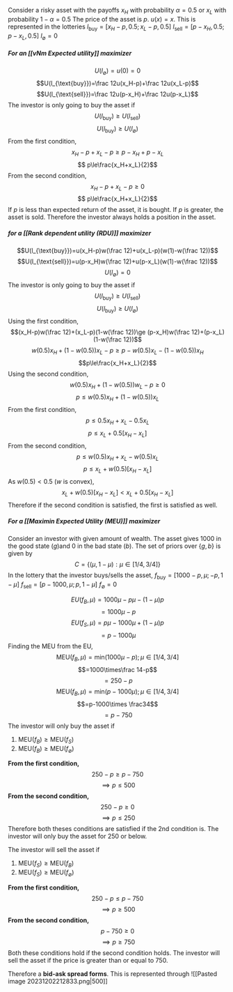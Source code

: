 Consider a risky asset with the payoffs $x_H$ with probability $\alpha=0.5$ or $x_L$ with probability $1-\alpha=0.5$
The price of the asset is $p$. $u(x)=x$. This is represented in the lotteries
$l_{\text{buy}}=[x_H-p,0.5;x_L-p,0.5]$
$l_{\text{sell}}=[p-x_H,0.5;p-x_L,0.5]$
$l_{\emptyset}=0$
##### For an [[vNm Expected utility]] maximizer
$$U(l_{\emptyset})=u(0)=0$$$$U(l_{\text{buy}})=\frac 12u(x_H-p)+\frac 12u(x_L-p)$$$$U(l_{\text{sell}})=\frac 12u(p-x_H)+\frac 12u(p-x_L)$$The investor is only going to buy the asset if $$U(l_{\text{buy}})\ge U(l_{\text{sell}})$$$$U(l_{\text{buy}})\ge U(l_{\emptyset})$$From the first condition, $$x_H-p+x_L-p\ge p-x_H+p-x_L$$$$ p\le\frac{x_H+x_L}{2}$$From the second condition,
$$x_H-p+x_L-p\ge 0$$$$ p\le\frac{x_H+x_L}{2}$$If $p$ is less than expected return of the asset, it is bought. If $p$ is greater, the asset is sold. Therefore the investor always holds a position in the asset.

##### for a [[Rank dependent utility (RDU)]] maximizer
$$U(l_{\text{buy}})=u(x_H-p)w(\frac 12)+u(x_L-p)(w(1)-w(\frac 12))$$
$$U(l_{\text{sell}})=u(p-x_H)w(\frac 12)+u(p-x_L)(w(1)-w(\frac 12))$$$$U(l_{\emptyset})=0$$
The investor is only going to buy the asset if $$U(l_{\text{buy}})\ge U(l_{\text{sell}})$$$$U(l_{\text{buy}})\ge U(l_{\emptyset})$$Using the first condition,
$$(x_H-p)w(\frac 12)+(x_L-p)(1-w(\frac 12))\ge (p-x_H)w(\frac 12)+(p-x_L)(1-w(\frac 12))$$$$w(0.5)x_H+(1-w(0.5))x_L-p\ge p-w(0.5)x_L-(1-w(0.5))x_H$$$$p\le\frac{x_H+x_L}{2}$$Using the second condition,
$$w(0.5)x_H+(1-w(0.5))w_L-p\ge0$$$$p\le w(0.5)x_H+(1-w(0.5))x_L$$From the first condition,$$p\le0.5x_H+x_L-0.5x_L$$$$p\le x_L+0.5[x_H-x_L]$$From the second condition,
$$p\le w(0.5)x_H+x_L-w(0.5)x_L$$$$p\le x_L+w(0.5)[x_H-x_L]$$As $w(0.5)<0.5$ ($w$ is convex),
$$x_L+w(0.5)[x_H-x_L]< x_L+0.5[x_H-x_L]$$Therefore if the second condition is satisfied, the first is satisfied as well.

##### For a [[Maximin Expected Utility (MEU)]] maximizer
Consider an investor with given amount of wealth. The asset gives 1000 in the good state ($g$)and 0  in the bad state $(b)$. The set of priors over $\{g,b\}$ is given by $$C=\{(\mu,1-\mu):\mu\in[1/4,3/4]\}$$In the lottery that the investor buys/sells the asset, 
$f_{\text{buy}}=[1000-p,\mu;-p,1-\mu]$
$f_{\text{sell}}=[p-1000,\mu;p,1-\mu]$
$f_{\emptyset}=0$

$$EU(f_B,\mu)=1000\mu-p\mu-(1-\mu)p$$$$=1000\mu-p$$$$EU(f_S,\mu)=p\mu-1000\mu+(1-\mu)p$$$$=p-1000\mu$$
Finding the MEU from the EU,$$\text{MEU}(f_B,\mu)=\text{min}(1000\mu-p);\mu\in[1/4,3/4]$$$$=1000\times\frac 14-p$$$$=250-p$$$$\text{MEU}(f_B,\mu)=\text{min}(p-1000\mu);\mu\in[1/4,3/4]$$$$=p-1000\times \frac34$$$$=p-750$$ The investor will only buy the asset if
1. $\text{MEU}(f_B)\ge\text{MEU}(f_S)$
2. $\text{MEU}(f_B)\ge\text{MEU}(f_\emptyset)$

**From the first condition,**$$250-p\ge p-750$$$$\implies p\le500$$**From the second condition,**$$250-p\ge0$$$$\implies p\le 250$$Therefore both theses conditions are satisfied if the 2nd condition is. The investor will only buy the asset for 250 or below.

The investor will sell the asset if
1. $\text{MEU}(f_S)\ge\text{MEU}(f_B)$
2. $\text{MEU}(f_S)\ge\text{MEU}(f_\emptyset)$

**From the first condition,**$$250-p\le p-750$$$$\implies p\ge500$$**From the second condition,**$$p-750\ge0$$$$\implies p\ge 750$$Both these conditions hold if the second condition holds. The investor will sell the asset if the price is greater than or equal to 750. 

Therefore a **bid-ask spread forms**. This is represented through 
![[Pasted image 20231202212833.png|500]]

